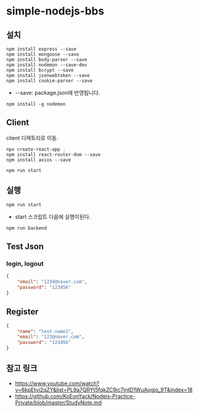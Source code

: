 # simple-nodejs-bbs

## 설치

```
npm install express --save
npm install mongoose --save
npm install body-parser --save
npm install nodemon --save-dev
npm install bcrypt --save
npm install jsonwebtoken --save
npm install cookie-parser --save
```
- --save: package.json에 반영됩니다.


```
npm install -g nodemon
```

## Client

client 디렉토리로 이동.
```
npx create-react-app .
npm install react-router-dom --save
npm install axios --save
```


```
npm run start
```


## 실행

```
npm run start
```
- start 스크립트 다음에 실행이된다.


```
npm run backend
```


## Test Json

### login, logout

``` json
{
	"email": "1234@naver.com",
	"password": "123456"
}
```

## Register

``` json
{
	"name": "test-name1",
	"email": "123@naver.com",
	"password": "123456"
}
```


## 참고 링크

- https://www.youtube.com/watch?v=6kpEtyi2qZY&list=PL9a7QRYt5fqkZC9jc7jntD1WuAogjo_9T&index=18
- https://github.com/KoEonYack/Nodejs-Practice-Private/blob/master/StudyNote.md
